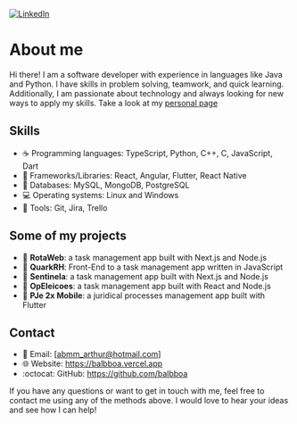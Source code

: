 [![LinkedIn](https://img.shields.io/badge/LinkedIn-0077B5?style=for-the-badge&logo=linkedin&logoColor=white)](https://www.linkedin.com/in/balbboa)

# About me

Hi there! I am a software developer with experience in languages like Java and Python. I have skills in problem solving, teamwork, and quick learning. Additionally, I am passionate about technology and always looking for new ways to apply my skills. Take a look at my [personal page](https://balbboa.vercel.app)

## Skills

- :coffee: Programming languages: TypeScript, Python, C++, C, JavaScript, Dart
- :memo: Frameworks/Libraries: React, Angular, Flutter, React Native
- :floppy_disk: Databases: MySQL, MongoDB, PostgreSQL
- :computer: Operating systems: Linux and Windows
- :wrench: Tools: Git, Jira, Trello

## Some of my projects

- :briefcase: **RotaWeb**: a task management app built with Next.js and Node.js
- :briefcase: **QuarkRH**: Front-End to a task management app written in JavaScript
- :briefcase: **Sentinela**: a task management app built with Next.js and Node.js
- :briefcase: **OpEleicoes**: a task management app built with React and Node.js
- :vibration_mode: **PJe 2x Mobile**: a juridical processes management app built with Flutter

## Contact

- :email: Email: [abmm_arthur@hotmail.com]
- :globe_with_meridians: Website: https://balbboa.vercel.app
- :octocat: GitHub: https://github.com/balbboa

If you have any questions or want to get in touch with me, feel free to contact me using any of the methods above. I would love to hear your ideas and see how I can help!
